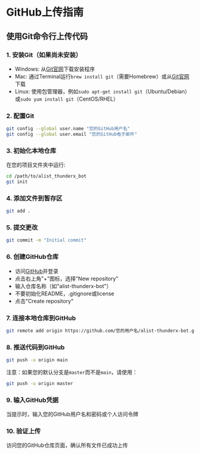 # GitHub上传指南

## 使用Git命令行上传代码

### 1. 安装Git（如果尚未安装）
- Windows: 从[Git官网](https://git-scm.com/download/win)下载安装程序
- Mac: 通过Terminal运行`brew install git`（需要Homebrew）或从[Git官网](https://git-scm.com/download/mac)下载
- Linux: 使用包管理器，例如`sudo apt-get install git`（Ubuntu/Debian）或`sudo yum install git`（CentOS/RHEL）

### 2. 配置Git
```bash
git config --global user.name "您的GitHub用户名"
git config --global user.email "您的GitHub电子邮件"
```

### 3. 初始化本地仓库
在您的项目文件夹中运行:
```bash
cd /path/to/alist_thunderx_bot
git init
```

### 4. 添加文件到暂存区
```bash
git add .
```

### 5. 提交更改
```bash
git commit -m "Initial commit"
```

### 6. 创建GitHub仓库
- 访问[GitHub](https://github.com)并登录
- 点击右上角"+"图标，选择"New repository"
- 输入仓库名称（如"alist-thunderx-bot"）
- 不要初始化README，.gitignore或license
- 点击"Create repository"

### 7. 连接本地仓库到GitHub
```bash
git remote add origin https://github.com/您的用户名/alist-thunderx-bot.git
```

### 8. 推送代码到GitHub
```bash
git push -u origin main
```
注意：如果您的默认分支是`master`而不是`main`，请使用：
```bash
git push -u origin master
```

### 9. 输入GitHub凭据
当提示时，输入您的GitHub用户名和密码或个人访问令牌

### 10. 验证上传
访问您的GitHub仓库页面，确认所有文件已成功上传 